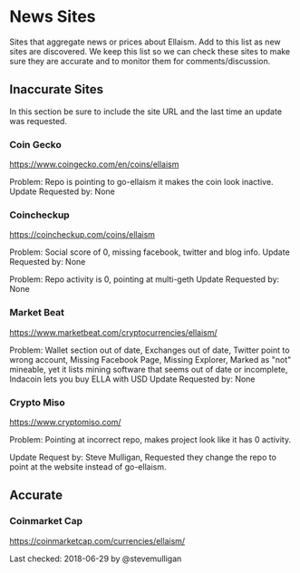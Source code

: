 # News Sites

Sites that aggregate news or prices about Ellaism.  Add to this list as new sites are discovered.  We keep this list so we can check these sites to make sure they are accurate and to monitor them for comments/discussion.


## Inaccurate Sites

In this section be sure to include the site URL and the last time an update was requested.

### Coin Gecko

https://www.coingecko.com/en/coins/ellaism

Problem: Repo is pointing to go-ellaism it makes the coin look inactive.
Update Requested by: None


### Coincheckup

https://coincheckup.com/coins/ellaism

Problem: Social score of 0, missing facebook, twitter and blog info.
Update Requested by: None

Problem: Repo activity is 0, pointing at multi-geth
Update Requested by: None


### Market Beat

https://www.marketbeat.com/cryptocurrencies/ellaism/

Problem: Wallet section out of date, Exchanges out of date, Twitter point to wrong account, Missing Facebook Page, Missing Explorer, Marked as "not" mineable, yet it lists mining software that seems out of date or incomplete, Indacoin lets you buy ELLA with USD
Update Requested by: None


### Crypto Miso

https://www.cryptomiso.com/

Problem: Pointing at incorrect repo, makes project look like it has 0 activity. 

Update Request by: Steve Mulligan, Requested they change the repo to point at the website instead of go-ellaism.


## Accurate


### Coinmarket Cap

https://coinmarketcap.com/currencies/ellaism/

Last checked: 2018-06-29 by @stevemulligan

